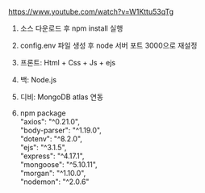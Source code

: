https://www.youtube.com/watch?v=W1Kttu53qTg

1. 소스 다운로드 후 npm install 실행

2. config.env 파일 생성 후 node 서버 포트 3000으로 재설정

3. 프론트: Html + Css + Js + ejs

4. 백: Node.js

5. 디비: MongoDB atlas 연동

6. npm package  
"axios": "^0.21.0",  
"body-parser": "^1.19.0",  
"dotenv": "^8.2.0",  
"ejs": "^3.1.5",  
"express": "^4.17.1",  
"mongoose": "^5.10.11",  
"morgan": "^1.10.0",  
"nodemon": "^2.0.6"  
